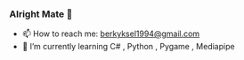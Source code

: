 ### Alright Mate 👋
- 📫 How to reach me: [berkyksel1994@gmail.com]()
-  🌱 I’m currently learning C# , Python , Pygame , Mediapipe  
<!--
**Codesque/Codesque** is a ✨ _special_ ✨ repository because its `README.md` (this file) appears on your GitHub profile.

Here are some ideas to get you started:

- 🔭 I’m currently working on ...
- 🌱 I’m currently learning C
- 👯 I’m looking to collaborate on ...
- 🤔 I’m looking for help with ...
- 💬 Ask me about ...

- 😄 Pronouns: ...
- ⚡ Fun fact: ...
-->
